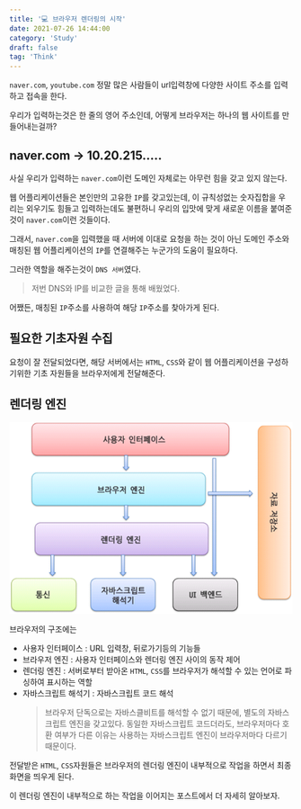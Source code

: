 ```yaml
---
title: '💻 브라우저 렌더링의 시작'
date: 2021-07-26 14:44:00
category: 'Study'
draft: false
tag: 'Think'
---
```


`naver.com`, `youtube.com` 정말 많은 사람들이 url입력창에 다양한 사이트 주소를 입력하고 접속을 한다.

우리가 입력하는것은 한 줄의 영어 주소인데, 어떻게 브라우저는 하나의 웹 사이트를 만들어내는걸까?

## naver.com -> 10.20.215.....

사실 우리가 입력하는 `naver.com`이런 도메인 자체로는 아무런 힘을 갖고 있지 않는다.

웹 어플리케이션들은 본인만의 고유한 `IP`를 갖고있는데, 이 규칙성없는 숫자집합을 우리는 외우기도 힘들고 입력하는데도 불편하니 우리의 입맛에 맞게 새로운 이름을 붙여준것이 `naver.com`이런 것들이다.

그래서, `naver.com`을 입력했을 때 서버에 이대로 요청을 하는 것이 아닌 도메인 주소와 매칭된 웹 어플리케이션의 `IP`를 연결해주는 누군가의 도움이 필요하다.

그러한 역할을 해주는것이 `DNS 서버`였다.

> 저번 DNS와 IP를 비교한 글을 통해 배웠었다.

어쨌든, 매칭된 `IP`주소를 사용하여 해당 `IP`주소를 찾아가게 된다.

## 필요한 기초자원 수집

요청이 잘 전달되었다면, 해당 서버에서는 `HTML`, `CSS`와 같이 웹 어플리케이션을 구성하기위한 기초 자원들을 브라우저에게 전달해준다.

## 렌더링 엔진

<div style="margin : 0 auto; text-align : center">
  <img src="/img/2021/07/27/1.png" alt="1">
</div>

브라우저의 구조에는

- 사용자 인터페이스 : URL 입력창, 뒤로가기등의 기능들
- 브라우저 엔진 : 사용자 인터페이스와 렌더링 엔진 사이의 동작 제어
- 렌더링 엔진 : 서버로부터 받아온 `HTML`, `CSS`를 브라우저가 해석할 수 있는 언어로 파싱하여 표시하는 역할
- 자바스크립트 해석기 : 자바스크립트 코드 해석
  > 브라우저 단독으로는 자바스클비트를 해석할 수 없기 때문에, 별도의 자바스크립트 엔진을 갖고있다.
  > 동일한 자바스크립트 코드더라도, 브라우저마다 호환 여부가 다른 이유는 사용하는 자바스크립트 엔진이 브라우저마다 다르기 때문이다.

전달받은 `HTML`, `CSS`자원들은 브라우저의 렌더링 엔진이 내부적으로 작업을 하면서 최종화면을 띄우게 된다.

이 렌더링 엔진이 내부적으로 하는 작업을 이어지는 포스트에서 더 자세히 알아보자.
